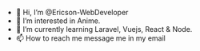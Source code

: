 - 👋 Hi, I’m @Ericson-WebDeveloper
- 👀 I’m interested in Anime.
- 🌱 I’m currently learning Laravel, Vuejs, React & Node.
- 📫 How to reach me message me in my email

<!---
Ericson-WebDeveloper/Ericson-WebDeveloper is a ✨ special ✨ repository because its `README.md` (this file) appears on your GitHub profile.
You can click the Preview link to take a look at your changes.
--->
